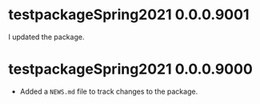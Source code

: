 
# testpackageSpring2021 0.0.0.9001
I updated the package. 

# testpackageSpring2021 0.0.0.9000

* Added a `NEWS.md` file to track changes to the package.
